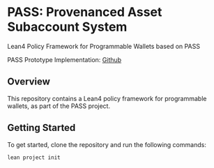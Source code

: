 # PASS: Provenanced Asset Subaccount System
Lean4 Policy Framework for Programmable Wallets based on PASS

PASS Prototype Implementation: [Github](https://github.com/jayyu23/pass-wallet-app)

## Overview

This repository contains a Lean4 policy framework for programmable wallets, as part of the PASS project.

## Getting Started

To get started, clone the repository and run the following commands:

```bash
lean project init
```
